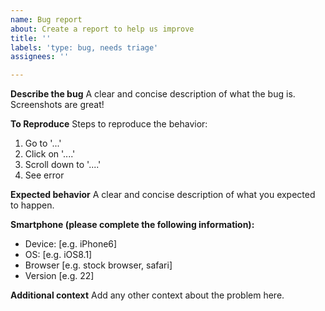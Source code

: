 ```yaml
---
name: Bug report
about: Create a report to help us improve
title: ''
labels: 'type: bug, needs triage'
assignees: ''

---
```


**Describe the bug**
A clear and concise description of what the bug is. Screenshots are great!

**To Reproduce**
Steps to reproduce the behavior:
1. Go to '...'
2. Click on '....'
3. Scroll down to '....'
4. See error

**Expected behavior**
A clear and concise description of what you expected to happen.

**Smartphone (please complete the following information):**
 - Device: [e.g. iPhone6]
 - OS: [e.g. iOS8.1]
 - Browser [e.g. stock browser, safari]
 - Version [e.g. 22]

**Additional context**
Add any other context about the problem here.
